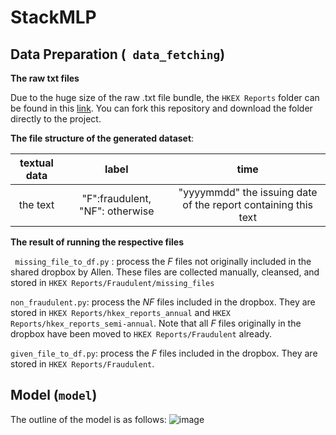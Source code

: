 # StackMLP

## Data Preparation (``` data_fetching```)
**The raw txt files**

Due to the huge size of the raw .txt file bundle, the ```HKEX Reports``` folder can be found in this [link](https://drive.google.com/drive/folders/1-gYNQiw4G49-AK8UHM8iDOrmeZnJEckO?usp=sharing). You can fork this repository and download the folder directly to the project.

**The file structure of the generated dataset**:

textual data|label|time
:-----:|:-----:|:-----:|
the text|"F":fraudulent, "NF": otherwise|"yyyymmdd" the issuing date of the report containing this text

**The result of running the respective files**

``` missing_file_to_df.py``` : process the *F* files not originally included in the shared dropbox by Allen. These files are collected manually, cleansed, and stored in ```HKEX Reports/Fraudulent/missing_files```

```non_fraudulent.py```: process the *NF* files included in the dropbox. They are stored in ```HKEX Reports/hkex_reports_annual``` and ```HKEX Reports/hkex_reports_semi-annual```. Note that all *F* files originally in the dropbox have been moved to ```HKEX Reports/Fraudulent``` already.

```given_file_to_df.py```: process the *F* files included in the dropbox. They are stored in ```HKEX Reports/Fraudulent```. 

## Model (```model```)

The outline of the model is as follows:
![image](https://github.com/yxiaoaz/UROP_StackMLP/blob/main/model%20outline.png)

